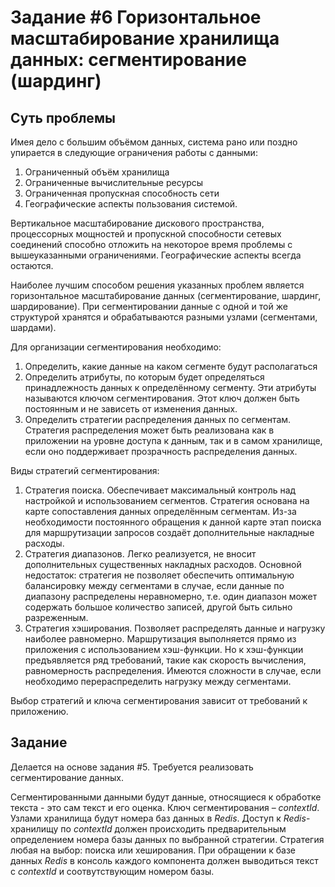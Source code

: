 # Задание #6 Горизонтальное масштабирование хранилища данных: сегментирование (шардинг)

## Суть проблемы

Имея дело с большим объёмом данных, система рано или поздно упирается в следующие ограничения работы с данными:

1. Ограниченный объём хранилища
2. Ограниченные вычислительные ресурсы
3. Ограниченная пропускная способность сети
4. Географические аспекты пользования системой.

Вертикальное масштабирование дискового пространства, процессорных мощностей и пропускной способности сетевых соединений способно отложить на некоторое время проблемы с вышеуказанными ограничениями. Географические аспекты всегда остаются.

Наиболее лучшим способом решения указанных проблем является горизонтальное масштабирование данных (сегментирование, шардинг, шардирование). При сегментировании данные с одной и той же структурой хранятся и обрабатываются разными узлами (сегментами, шардами).

Для организации сегментирования необходимо:

1. Определить, какие данные на каком сегменте будут располагаться
2. Определить атрибуты, по которым будет определяться принадлежность данных к определённому сегменту. Эти атрибуты называются ключом сегментирования. Этот ключ должен быть постоянным и не зависеть от изменения данных.
3. Определить стратегии распределения данных по сегментам. Стратегия распределения может быть реализована как в приложении на уровне доступа к данным, так и в самом хранилище, если оно поддерживает прозрачность распределения данных.

Виды стратегий сегментирования:

1. Стратегия поиска. Обеспечивает максимальный контроль над настройкой и использованием сегментов. Стратегия основана на карте сопоставления данных определённым сегментам. Из-за необходимости постоянного обращения к данной карте этап поиска для маршрутизации запросов создаёт дополнительные накладные расходы.
2. Стратегия диапазонов. Легко реализуется, не вносит дополнительных существенных накладных расходов. Основной недостаток: стратегия не позволяет обеспечить оптимальную балансировку между сегментами в случае, если данные по диапазону распределены неравномерно, т.е. один диапазон может содержать большое количество записей, другой быть сильно разреженным.
3. Стратегия хэширования. Позволяет распределять данные и нагрузку наиболее равномерно. Маршрутизация выполняется прямо из приложения с использованием хэш-функции. Но к хэш-функции предъявляется ряд требований, такие как скорость вычисления, равномерность распределения. Имеются сложности в случае, если необходимо перераспределить нагрузку между сегментами.

Выбор стратегий и ключа сегментирования зависит от требований к приложению.

## Задание

Делается на основе задания #5. Требуется реализовать сегментирование данных.

Сегментированными данными будут данные, относящиеся к обработке текста - это сам текст и его оценка. 
Ключ сегментирования – *contextId*.  Узлами хранилища будут номера баз данных в *Redis*. Доступ к *Redis*-хранилищу по *contextId* 
должен происходить предварительным определением номера базы данных по выбранной стратегии. 
Стратегия любая на выбор: поиска или хеширования. 
При обращении к базе данных *Redis* в консоль каждого компонента должен выводиться текст с *contextId* и соотвутствующим номером базы.